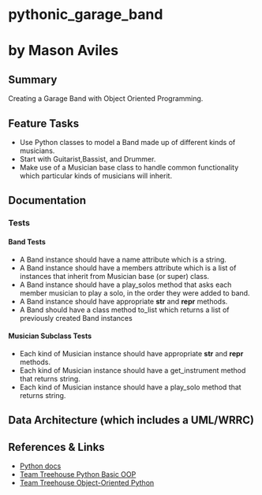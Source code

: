 # pythonic_garage_band
# by Mason Aviles

## Summary
Creating a Garage Band with Object Oriented Programming.

## Feature Tasks
- Use Python classes to model a Band made up of different kinds of musicians.
- Start with Guitarist,Bassist, and Drummer.
- Make use of a Musician base class to handle common functionality which particular kinds of musicians will inherit.

## Documentation

### Tests
#### Band Tests
- A Band instance should have a name attribute which is a string.
- A Band instance should have a members attribute which is a list of instances that inherit from Musician base (or super) class.
- A Band instance should have a play_solos method that asks each member musician to play a solo, in the order they were added to band.
- A Band instance should have appropriate __str__ and __repr__ methods.
- A Band should have a class method to_list which returns a list of previously created Band instances
#### Musician Subclass Tests
- Each kind of Musician instance should have appropriate __str__ and __repr__ methods.
- Each kind of Musician instance should have a get_instrument method that returns string.
- Each kind of Musician instance should have a play_solo method that returns string.

## Data Architecture (which includes a UML/WRRC)

## References & Links
- [Python docs](https://docs.python.org/3/)
- [Team Treehouse Python Basic OOP](https://teamtreehouse.com/library/basic-objectoriented-python)
- [Team Treehouse Object-Oriented Python](https://teamtreehouse.com/library/objectoriented-python-2)


